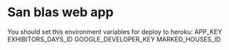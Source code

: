 # San blas web app

You should set this environment variables for deploy to heroku:
APP_KEY
EXHIBITORS_DAYS_ID
GOOGLE_DEVELOPER_KEY
MARKED_HOUSES_ID
